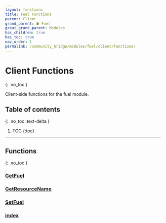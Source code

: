 ```yaml
---
layout: functions
title: Fuel Functions
parent: Client
grand_parent: ⛽ Fuel
great_grand_parent: Modules
has_children: true
has_toc: true
nav_order: 1
permalink: /community_bridge/modules/fuel/client/functions/
---
```


# Client Functions
{: .no_toc }

Client-side functions for the fuel module.

## Table of contents
{: .no_toc .text-delta }

1. TOC
{:toc}

---
## Functions
{: .no_toc }


### [GetFuel](GetFuel)

### [GetResourceName](GetResourceName)

### [SetFuel](SetFuel)

### [index](index)



